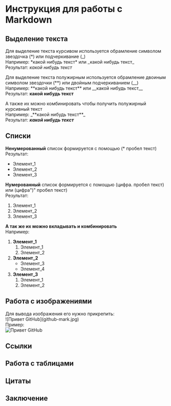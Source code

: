 # Инструкция для работы с Markdown

## Выделение текста

Для выделение текста курсивом используется обрамление символом звездочка (*) или подчеркивание (_)\
Например: \*какой нибудь текст\* или \_какой нибудь текст\_\
Результат: *какой нибудь текст*

Для выделение текста полужирным используется обрамление двоиным символом звездочки (**) или двойным подчеркиванием (__)\
Например: \*\*какой нибудь текст\*\* или \_\_какой нибудь текст\_\_\
Результат: **какой нибудь текст**

А также их можно комбинировать чтобы получить полужирный курсивный текст\
Например: \_\*\*какой нибудь текст\*\*\_\
Результат: _**какой нибудь текст**_

## Списки

**Ненумерованный** список формируется с помощью (* пробел текст)<br>
Результат:
* Элемент_1
* Элемент_2
* Элемент_3

**Нумерованный** список формируется с помощью (цифра. пробел текст) или (цифра")" пробел текст)\
Результат:
1. Элемент_1
2. Элемент_2
3. Элемент_3

**А так же их можно вкладывать и комбинировать**\
Например:
1) **Элемент_1**
    1. Элемент_1
    2. Элемент_2
2) **Элемент_2**
    * Элемент_3
    * Элемент_4
3) **Элемент_3**
    1) Элемент_1
    2) Элемент_2

## Работа с изображениями
Для вывода изображения его нужно прикрепить:\
\!\[Привет GitHub](github-mark.jpg)\
Пример:\
![Привет GitHub](github-mark.jpg)

## Ссылки

## Работа с таблицами

## Цитаты

## Заключение